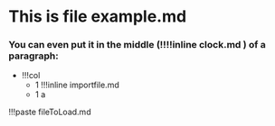 # This is file example.md

### You can even put it in the middle **(!!!!inline clock.md )** of a paragraph:

- !!!col
	- 1
	  !!!inline importfile.md
	- 1
	  a

!!!paste fileToLoad.md

```html

```